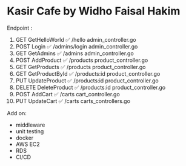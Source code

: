 # Kasir Cafe by Widho Faisal Hakim

Endpoint :
1. GET      GetHelloWorld       ✅      /hello              admin_controller.go 
2. POST     Login               ✅      /admins/login       admin_controller.go 
3. GET      GetAdmins           ✅      /admins             admin_controller.go 
4. POST     AddProduct          ✅      /products           product_controller.go 
5. GET      GetProducts         ✅      /products           product_controller.go 
6. GET      GetProductById      ✅      /products:id        product_controller.go 
7. PUT      UpdateProduct       ✅      /products:id        product_controller.go 
8. DELETE   DeleteProduct       ✅      /products:id        product_controller.go 
9. POST     AddCart             ✅      /carts              cart_controller.go   
10. PUT    UpdateCart          ✅      /carts              carts_controllers.go  



Add on:
- middleware
- unit testing
- docker
- AWS EC2
- RDS
- CI/CD